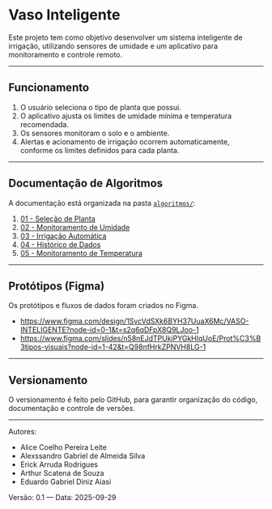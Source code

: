 # Vaso Inteligente

Este projeto tem como objetivo desenvolver um sistema inteligente de irrigação, utilizando sensores de umidade e um aplicativo para monitoramento e controle remoto.

---

## Funcionamento

1. O usuário seleciona o tipo de planta que possui.  
2. O aplicativo ajusta os limites de umidade mínima e temperatura recomendada.  
3. Os sensores monitoram o solo e o ambiente.  
4. Alertas e acionamento de irrigação ocorrem automaticamente, conforme os limites definidos para cada planta.

---

## Documentação de Algoritmos
A documentação está organizada na pasta [`algoritmos/`](./algoritmos):

1. [01 - Seleção de Planta](./algoritmos/01-selecao-planta.md)  
2. [02 - Monitoramento de Umidade](./algoritmos/02-monitoramento-umidade.md)  
3. [03 - Irrigação Automática](./algoritmos/03-irrigacao-automatica.md)  
4. [04 - Histórico de Dados](./algoritmos/04-historico-dados.md)  
5. [05 - Monitoramento de Temperatura](./algoritmos/05-monitoramento-temperatura.md)  

---

## Protótipos (Figma)
Os protótipos e fluxos de dados foram criados no Figma.  
- https://www.figma.com/design/1SvcVdSXk6BYH37UuaX6Mc/VASO-INTELIGENTE?node-id=0-1&t=s2q6qDFpX8Q9LJoo-1
- https://www.figma.com/slides/n58nEJdTPUkjPYGkHIqUoE/Prot%C3%B3tipos-visuais?node-id=1-42&t=Q98nfHrkZPNVH8LG-1

---

## Versionamento
O versionamento é feito pelo GitHub, para garantir organização do código, documentação e controle de versões.

---

Autores:  
- Alice Coelho Pereira Leite  
- Alexssandro Gabriel de Almeida Silva  
- Erick Arruda Rodrigues  
- Arthur Scatena de Souza  
- Eduardo Gabriel Diniz Aiasi  

Versão: 0.1 — Data: 2025-09-29
